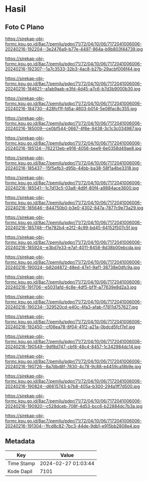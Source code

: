 # Hasil

## Foto C Plano

https://sirekap-obj-formc.kpu.go.id/8ac7/pemilu/pdpr/71/72/04/10/06/7172041006006-20240216-192204--3e2476a9-b77e-4497-864a-b9b803f44739.jpg

https://sirekap-obj-formc.kpu.go.id/8ac7/pemilu/pdpr/71/72/04/10/06/7172041006006-20240216-192307--1a7c3533-32b3-4ac8-b27b-29acbf006f44.jpg

https://sirekap-obj-formc.kpu.go.id/8ac7/pemilu/pdpr/71/72/04/10/06/7172041006006-20240216-184621--a1ab9aab-e3fd-4d45-a7c6-b7d3b9000b30.jpg

https://sirekap-obj-formc.kpu.go.id/8ac7/pemilu/pdpr/71/72/04/10/06/7172041006006-20240216-184730--428fcf1f-fd5a-4603-b014-5e08fac8c355.jpg

https://sirekap-obj-formc.kpu.go.id/8ac7/pemilu/pdpr/71/72/04/10/06/7172041006006-20240216-185009--ce0bf544-0667-4f6e-9438-3c1c3c034987.jpg

https://sirekap-obj-formc.kpu.go.id/8ac7/pemilu/pdpr/71/72/04/10/06/7172041006006-20240216-185124--762213eb-e916-4056-bee9-6e0358d49ae8.jpg

https://sirekap-obj-formc.kpu.go.id/8ac7/pemilu/pdpr/71/72/04/10/06/7172041006006-20240216-185437--15f5efb3-d95b-44bb-ba38-58f1a4be3318.jpg

https://sirekap-obj-formc.kpu.go.id/8ac7/pemilu/pdpr/71/72/04/10/06/7172041006006-20240216-185541--1c7d13c5-03a8-4d9f-80f4-a9884ace3600.jpg

https://sirekap-obj-formc.kpu.go.id/8ac7/pemilu/pdpr/71/72/04/10/06/7172041006006-20240216-185646--844750b0-b3e0-4302-847a-7877c9e73a29.jpg

https://sirekap-obj-formc.kpu.go.id/8ac7/pemilu/pdpr/71/72/04/10/06/7172041006006-20240216-185748--f1e782b4-e2f2-4c99-bd45-64152f507c5f.jpg

https://sirekap-obj-formc.kpu.go.id/8ac7/pemilu/pdpr/71/72/04/10/06/7172041006006-20240216-185924--e3bd7e33-e7af-4011-8458-8d38b00ebcda.jpg

https://sirekap-obj-formc.kpu.go.id/8ac7/pemilu/pdpr/71/72/04/10/06/7172041006006-20240216-190024--b82d4872-48ed-47e1-9af1-38738e0dfc9a.jpg

https://sirekap-obj-formc.kpu.go.id/8ac7/pemilu/pdpr/71/72/04/10/06/7172041006006-20240216-191706--e5031afd-4c8e-4df5-bf1f-a77639e8d2a3.jpg

https://sirekap-obj-formc.kpu.go.id/8ac7/pemilu/pdpr/71/72/04/10/06/7172041006006-20240216-190234--329520cd-e40c-4fa3-afab-f7811d757627.jpg

https://sirekap-obj-formc.kpu.go.id/8ac7/pemilu/pdpr/71/72/04/10/06/7172041006006-20240216-192450--cf06ea78-8f04-41f2-a21a-0bdcd5fcf7ef.jpg

https://sirekap-obj-formc.kpu.go.id/8ac7/pemilu/pdpr/71/72/04/10/06/7172041006006-20240216-190549--9df8d747-cbf8-48c4-8457-1c342984dc14.jpg

https://sirekap-obj-formc.kpu.go.id/8ac7/pemilu/pdpr/71/72/04/10/06/7172041006006-20240216-190726--8a7dbd8f-7830-4c78-9c88-e4459ca18b9e.jpg

https://sirekap-obj-formc.kpu.go.id/8ac7/pemilu/pdpr/71/72/04/10/06/7172041006006-20240216-190824--d6615743-b7b8-405a-b300-294a1ff7d500.jpg

https://sirekap-obj-formc.kpu.go.id/8ac7/pemilu/pdpr/71/72/04/10/06/7172041006006-20240216-190920--c528dceb-708f-4d53-bcc6-b22884dc7b3a.jpg

https://sirekap-obj-formc.kpu.go.id/8ac7/pemilu/pdpr/71/72/04/10/06/7172041006006-20240216-191304--1fcd8c82-7bc3-44de-9db1-e915bb2808e4.jpg


## Metadata

| Key        | Value               |
| ---------- | ------------------- |
| Time Stamp | 2024-02-27 01:03:44 |
| Kode Dapil | 7101                |



